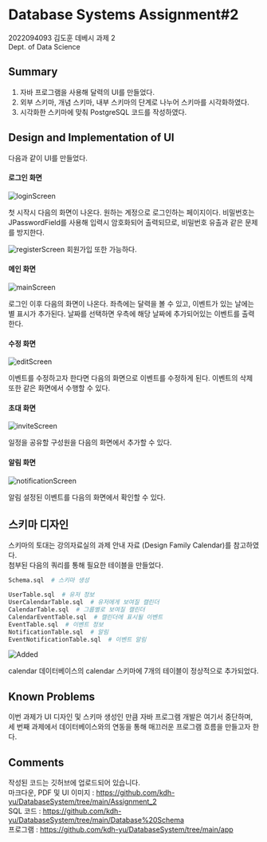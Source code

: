 # Database Systems Assignment#2
2022094093 김도훈 데베시 과제 2  
Dept. of Data Science

## Summary
1. 자바 프로그램을 사용해 달력의 UI를 만들었다.  
2. 외부 스키마, 개념 스키마, 내부 스키마의 단계로 나누어 스키마를 시각화하였다.  
3. 시각화한 스키마에 맞춰 PostgreSQL 코드를 작성하였다.

## Design and Implementation of UI  
다음과 같이 UI를 만들었다.

#### 로그인 화면
![loginScreen](./UI_Login.png)  

첫 시작시 다음의 화면이 나온다. 원하는 계정으로 로그인하는 페이지이다. 비밀번호는 JPasswordField를 사용해 입력시 암호화되어 출력되므로, 비밀번호 유출과 같은 문제를 방지한다.  

![registerScreen](./UI_Register.png)
회원가입 또한 가능하다.

#### 메인 화면
![mainScreen](./UI_Main.png)

로그인 이후 다음의 화면이 나온다. 좌측에는 달력을 볼 수 있고, 이벤트가 있는 날에는 별 표시가 추가된다. 날짜를 선택하면 우측에 해당 날짜에 추가되어있는 이벤트를 출력한다. 

#### 수정 화면
![editScreen](./UI_Edit.png)

이벤트를 수정하고자 한다면 다음의 화면으로 이벤트를 수정하게 된다. 이벤트의 삭제 또한 같은 화면에서 수행할 수 있다.

#### 초대 화면
![inviteScreen](./UI_User.png)

일정을 공유할 구성원을 다음의 화면에서 추가할 수 있다.  

#### 알림 화면
![notificationScreen](./UI_Notification.png)

알림 설정된 이벤트를 다음의 화면에서 확인할 수 있다.


## 스키마 디자인  
스키마의 토대는 강의자료실의 과제 안내 자료 (Design Family Calendar)를 참고하였다.  
첨부된 다음의 쿼리를 통해 필요한 테이블을 만들었다.  
```bash
Schema.sql  # 스키마 생성

UserTable.sql  # 유저 정보
UserCalendarTable.sql  # 유저에게 보여질 캘린더
CalendarTable.sql  # 그룹별로 보여질 캘린더 
CalendarEventTable.sql  # 캘린더에 표시될 이벤트
EventTable.sql  # 이벤트 정보
NotificationTable.sql  # 알림
EventNotificationTable.sql  # 이벤트 알림
```
![Added](./Tables.png)

calendar 데이터베이스의 calendar 스키마에 7개의 테이블이 정상적으로 추가되었다.

## Known Problems
이번 과제가 UI 디자인 및 스키마 생성인 만큼 자바 프로그램 개발은 여기서 중단하며, 세 번째 과제에서 데이터베이스와의 연동을 통해 매끄러운 프로그램 흐름을 만들고자 한다.

## Comments
작성된 코드는 깃허브에 업로드되어 있습니다.  
마크다운, PDF 및 UI 이미지 : https://github.com/kdh-yu/DatabaseSystem/tree/main/Assignment_2  
SQL 코드 : https://github.com/kdh-yu/DatabaseSystem/tree/main/Database%20Schema  
프로그램 : https://github.com/kdh-yu/DatabaseSystem/tree/main/app  